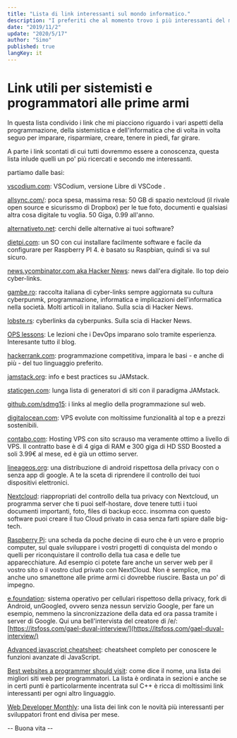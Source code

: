 ```yaml
---
title: "Lista di link interessanti sul mondo informatico."
description: "I preferiti che al momento trovo i più interessanti del mondo open source e di informatica in generale."
date: "2019/11/2"
update: "2020/5/17"
author: "Simo"
published: true
langKey: it
---
```


# Link utili per sistemisti e programmatori alle prime armi

In questa lista condivido i link che mi piacciono riguardo i vari aspetti della programmazione, della sistemistica e dell'informatica che di volta in volta seguo per imparare, risparmiare, creare, tenere in piedi, far girare.

A parte i link scontati di cui tutti dovremmo essere a conoscenza, questa lista inlude quelli un po' più ricercati e secondo me interessanti.

partiamo dalle basi:

[vscodium.com](https://vscodium.com/): VSCodium, versione Libre di VSCode .

[allsync.com/](https://allsync.com/aff.php?aff=289): poca spesa, massima resa: 50 GB di spazio nextcloud (il rivale open source e sicurissmo di Dropbox) per le tue foto, documenti e qualsiasi altra cosa digitale tu voglia.
50 Giga, 0.99 all'anno.

[alternativeto.net](https://alternativeto.net/): cerchi delle alternative ai tuoi software?

[dietpi.com](https://dietpi.com/): un SO con cui installare facilmente software e facile da configurare per Raspberry PI 4. &egrave; basato su Raspbian, quindi si va sul sicuro.

[news.ycombinator.com aka Hacker News](https://news.ycombinator.com): news dall'era digitale. Ilo top deio cyber-links.

[gambe.ro](https://gambe.ro/): raccolta italiana di cyber-links sempre aggiornata su cultura cyberpunmk, programmazione, informatica e implicazioni dell'informatica nella società. Molti articoli in italiano. Sulla scia di Hacker News.

[lobste.rs](https://lobste.rs/): cyberlinks da cyberpunks. Sulla scia di Hacker News.

[OPS lessons](https://www.netmeister.org/blog/ops-lessons.html): Le lezioni che i DevOps imparano solo tramite esperienza. Interesante tutto il blog.

[hackerrank.com](https://www.hackerrank.com/):
programmazione competitiva, impara le basi - e anche di più - del tuo linguaggio preferito.

[jamstack.org](https://jamstack.org/): info e best practices su JAMstack.

[staticgen.com](https://www.staticgen.com/): lunga lista di generatori di siti con il paradigma JAMstack.

[github.com/sdmg15](https://github.com/sdmg15/Best-websites-a-programmer-should-visit): i links al meglio della programmazione sul web.

[digitalocean.com](https://m.do.co/c/b8caeaf651c4): VPS evolute con moltissime funzionalità al top e a prezzi sostenibili.

[contabo.com](https://contabo.com/): Hosting VPS con sito scrauso ma veramente ottimo a livello di VPS. Il contratto base è di 4 giga di RAM e 300 giga di HD SSD Boosted a soli 3.99€ al mese, ed è già un ottimo server.

[lineageos.org](https://lineageos.org/): una distribuzione di android rispettosa della privacy con o senza app di google. A te la sceta di riprendere il controllo dei tuoi dispositivi elettronici.

[Nextcloud](https://nextcloud.com/): riappropriati del controllo della tua privacy con Nextcloud, un programma server che ti puoi self-hostare, dove tenere tutti i tuoi documenti importanti, foto, files di backup eccc. insomma con questo software puoi creare il tuo Cloud privato in casa senza farti spiare dalle big-tech.

[Raspberry Pi](https://www.raspberrypi.org/): una scheda da poche decine di euro che è un vero e proprio computer, sul quale sviluppare i vostri progetti di conquista del mondo o quelli per riconquistare il controllo della tua casa e delle tue apparecchiature. Ad esempio ci potete fare anche un server web per il vostro sito o il vostro clud privato con NextCloud. Non è semplice, ma anche uno smanettone alle prime armi ci dovrebbe riuscire. Basta un po' di impegno.

[e.foundation](https://e.foundation/): sistema operativo per cellulari rispettoso della privacy, fork di Android, unGoogled, ovvero senza nessun servizio Google, per fare un esempio, nemmeno la sincronizzazione della data ed ora passa tramite i server di Google. Qui una bell'intervista del creatore di /e/: [https://itsfoss.com/gael-duval-interview/](https://itsfoss.com/gael-duval-interview/)

[Advanced javascript cheatsheet](https://zerotomastery.io/courses/advanced-javascript/cheatsheet/): cheatsheet completo per conoscere le funzioni avanzate di JavaScript.

[Best websites a programmer should visit](https://github.com/sdmg15/Best-websites-a-programmer-should-visit): come dice il nome, una lista dei migliori siti web per programmatori. La lista è ordinata in sezioni e anche se in certi punti è particolarmente incentrata sul C++ è ricca di moltissimi link interessanti per ogni altro linguaggio.

[Web Developer Monthly](https://zerotomastery.io/blog/?tag=WDM): una lista dei link con le novità più interessanti per sviluppatori front end divisa per mese.

-- Buona vita --
